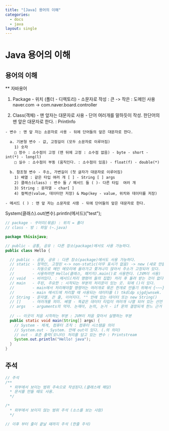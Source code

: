 ```yaml
---
title: "[Java] 용어의 이해"
categories:
  - docs
  - java
layout: single
---
```


# Java 용어의 이해

## 용어의 이해
** 자바용어
  1. Package - 위치 (폴더 - 디렉토리) - 소문자로 작성 : 큰 -> 작은
  : 도메인 사용 naver.com -> com.naver.board.controller
  
  
  2. Class(객체) - 맨 앞자는 대문자로 사용 - 단어 여러개를 말하듯이 작성. 
  한단어의 맨 앞은 대문자로 한다. : PrintInfo
    
    - 변수 : 맨 앞 자는 소문자로 사용 - 뒤에 단어들의 앞은 대문자로 한다.
      
      a. 기본형 변수 - 값, 고정길이 (모두 소문자로 이루어짐)
        1) 숫자
        □ 정수 : 소수점이 고정 (맨 뒤에 고정 : 소수점 없음) - byte - short - int(*) - long(l)
        □ 실수 : 소수점이 부동 (움직인다. : 소수점이 있음) - float(f) - double(*)
      
      b. 참조형 변수 - 주소, 가변길이 (첫 글자가 대문자로 이루어짐)
        1) 배열 : 같은 타입 여러 개 [ ] - String [ ] args
        2) 클래스(class) : 변수 들 / 메서드 들 ( )- 다른 타입  여러 개	
        3) String : 문자열 - char[ ]
        4) 컬렉션(value, 데이터만 저장) & Map(key - value, 위치와 데이터를 저장)
    
    - 메서드 ( ) : 맨 앞 자는 소문자로 사용 - 뒤에 단어들의 앞은 대문자로 한다.
    
  System(클래스).out(변수).println(메서드)("test");

```java
// package - 꾸러미(묶음) : 위치 = 폴더
// class - 방 : 파일 (~.java)

package thisisjava;

// public - 공통, 공유 : 다른 장소(package)에서도 사용 가능하다.
public class Hello {

  // public - 공동, 공유 : 다른 장소(package)에서도 사용 가능하다.
  // static - 정적인, 고정된 <-> non-static(아무 표시가 없음) -> new (새로 만들 때 : 생성자)
  //        - 자동으로 메인 메모리에 올라가고 쫓겨나지 않아서 주소가 고정되어 있다.
  //        - 사용하려면 Hello(클래스, 패키지).main()로 사용한다. (JVM이 사용)
  // void   - 비어있다. : 메서드(처리 명령어 들의 집합) 처리 후 돌려 받는 것이 없다.
  // main   - 주된, 주요한 : 시작되는 부분의 처리문이 있는 곳. 뒤에 ()이 있다.
  //        - main에서 처리해야할 명령어는 여러개로 묶은 한개로 만들기 위해서 {~~~}
  //        - main 메서드에 처리할 때 사용되는 데이터를 () tkdldp sjgdjwnsek.
  // String - 문자열. 끈 줄, 이어지다. "" 안에 있는 데이터 또는 new String()
  // []     - 여러개를 의미. 베열 - 똑같은 데이터 타입이 여러개 나열 되어 있는 선언
  // args   - arguments의 약자. 논재아, 논의, 논거 - if 문의 결정되게 한느 근거 데이터
  
  // -- 이곳이 처음 시작하는 부분 : JVM이 처음 찾아서 실행하는 부분
  public static void main(String[] args) {
    // System - 체계, 컴퓨터 조직 : 컴퓨터 시스템을 의미
    // System.out - System. 안에 out이 있다. (.의 의미)
    // out - 표준 출력(모니터) 처리를 담고 있는 변수 : Printstream
    System.out.println("Hello! java");
  }
}
```

## 주석
```java
// 주석
/**
  * 외부에서 보이는 범위 주속으로 작성된다.(클래스에 해당)
  * 문서를 만들 때도 사용.
  */

/*
  * 외부에서 보이지 않는 범위 주석 (소스를 보는 사람)
  */

// 이후 부터 줄이 끝날 때까지 주석 (한줄 주석)
```